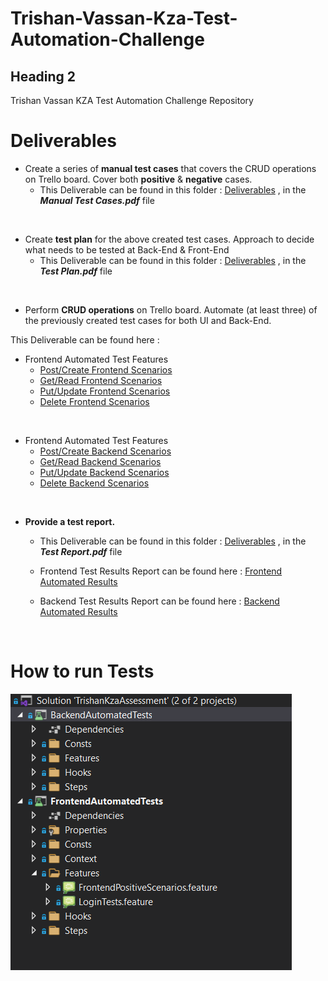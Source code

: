 # Trishan-Vassan-Kza-Test-Automation-Challenge

## Heading 2

Trishan Vassan KZA Test Automation Challenge Repository
<br />

# Deliverables

* Create a series of **manual test cases** that covers the CRUD operations on Trello board. Cover both **positive** & **negative** cases.
  * This Deliverable can be found in this folder : [Deliverables](/Deliverables/) , in the ***Manual Test Cases.pdf*** file

<br />

* Create **test plan** for the above created test cases. Approach to decide what needs to be tested at Back-End & Front-End
  * This Deliverable can be found in this folder : [Deliverables](/Deliverables/) , in the ***Test Plan.pdf*** file
  
<br />

* Perform **CRUD operations** on Trello board. Automate (at least three) of the previously created test cases for both UI and Back-End.

This Deliverable can be found here :
  
 * Frontend Automated Test Features
    * [Post/Create Frontend Scenarios](/FrontendAutomatedTests/Features/CreateScenarios.feature)
    * [Get/Read Frontend Scenarios](/FrontendAutomatedTests/Features/GetScenarios.feature)
    * [Put/Update Frontend Scenarios](/FrontendAutomatedTests/Features/UpdateScenarios.feature)
    * [Delete Frontend Scenarios](/FrontendAutomatedTests/Features/DeleteScenarios.feature)

<br />

* Frontend Automated Test Features
    * [Post/Create Backend Scenarios](/BackendAutomatedTests/Features/CreateScenarios.feature)
    * [Get/Read Backend Scenarios](/BackendAutomatedTests/Features/GetScenarios.feature)
    * [Put/Update Backend Scenarios](/BackendAutomatedTests/Features/UpdateScenarios.feature)
    * [Delete Backend Scenarios](/BackendAutomatedTests/Features/DeleteScenarios.feature)
  
<br />

* **Provide a test report.**

  * This Deliverable can be found in this folder : [Deliverables](/Deliverables/) , in the ***Test Report.pdf*** file
  
  * Frontend Test Results Report can be found here : [Frontend Automated Results](/FrontendAutomatedTests/bin/Debug/netcoreapp3.1/LivingDoc.html)
  * Backend Test Results Report can be found here : [Backend Automated Results](/BackendAutomatedTests/bin/Debug/netcoreapp3.1/LivingDoc.html)

<br />

# How to run Tests

![Solution Eg](/Media/Screenshots/SolutionTest.PNG)

